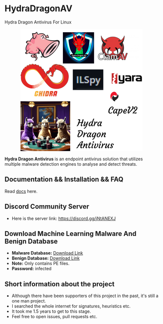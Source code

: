 # HydraDragonAV
 Hydra Dragon Antivirus For Linux

<p align="center">
<img src="assets/HydraDragonAntivirus.png" width=400px>
</p>

**Hydra Dragon Antivirus** is an endpoint antivirus solution that utilizes multiple malware detection engines to analyse and detect threats.

##  Documentation && Installation && FAQ

Read [docs](docs/html/index.html) here.

## Discord Community Server

- Here is the server link: https://discord.gg/jNtANEXJ

## Download Machine Learning Malware And Benign Database
- **Malware Database:** [Download Link](https://drive.google.com/file/d/1QwdxdwX_nH-oF-5hVTkbTuFkrwUfR0-h)
- **Benign Database:** [Download Link](https://drive.google.com/file/d/1ynUPnLLm3O6QrlCpDz7A0h1QqjIK3Icc)
- **Note:** Only contains PE files.
- **Password:** infected

## Short information about the project

- Although there have been supporters of this project in the past, it's still a one man project. 
- I searched the whole internet for signatures, heuristics etc.
- It took me 1.5 years to get to this stage.
- Feel free to open issues, pull requests etc.